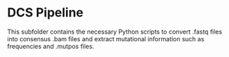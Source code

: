 # DCS Pipeline
This subfolder contains the necessary Python scripts to convert .fastq files into consensus .bam files and extract mutational information such as frequencies and .mutpos files.
